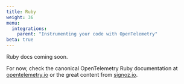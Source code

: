 ```yaml
---
title: Ruby
weight: 36
menu:
  integrations:
    parent: "Instrumenting your code with OpenTelemetry"
beta: true
---
```


Ruby docs coming soon.

For now, check the canonical OpenTelemetry Ruby documentation at [opentelemetry.io](https://opentelemetry.io/docs/languages/ruby/getting-started/)
or the great content from [signoz.io](https://signoz.io/docs/instrumentation/ruby-on-rails/).

